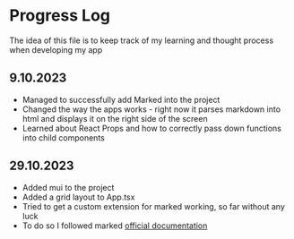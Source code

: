 # Progress Log

The idea of this file is to keep track of my learning and thought process when developing my app

## 9.10.2023

- Managed to successfully add Marked into the project
- Changed the way the apps works - right now it parses markdown into html and displays it on the right side of the screen
- Learned about React Props and how to correctly pass down functions into child components

## 29.10.2023

- Added mui to the project
- Added a grid layout to App.tsx
- Tried to get a custom extension for marked working, so far without any luck
- To do so I followed marked [official documentation](https://marked.js.org/using_pro)
